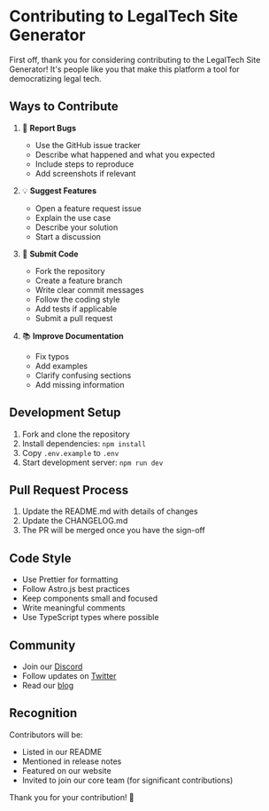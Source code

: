 # Contributing to LegalTech Site Generator

First off, thank you for considering contributing to the LegalTech Site Generator! It's people like you that make this platform a tool for democratizing legal tech.

## Ways to Contribute

1. 🐛 **Report Bugs**
   - Use the GitHub issue tracker
   - Describe what happened and what you expected
   - Include steps to reproduce
   - Add screenshots if relevant

2. 💡 **Suggest Features**
   - Open a feature request issue
   - Explain the use case
   - Describe your solution
   - Start a discussion

3. 🔧 **Submit Code**
   - Fork the repository
   - Create a feature branch
   - Write clear commit messages
   - Follow the coding style
   - Add tests if applicable
   - Submit a pull request

4. 📚 **Improve Documentation**
   - Fix typos
   - Add examples
   - Clarify confusing sections
   - Add missing information

## Development Setup

1. Fork and clone the repository
2. Install dependencies: `npm install`
3. Copy `.env.example` to `.env`
4. Start development server: `npm run dev`

## Pull Request Process

1. Update the README.md with details of changes
2. Update the CHANGELOG.md
3. The PR will be merged once you have the sign-off

## Code Style

- Use Prettier for formatting
- Follow Astro.js best practices
- Keep components small and focused
- Write meaningful comments
- Use TypeScript types where possible

## Community

- Join our [Discord](your-discord-link)
- Follow updates on [Twitter](your-twitter)
- Read our [blog](your-blog)

## Recognition

Contributors will be:
- Listed in our README
- Mentioned in release notes
- Featured on our website
- Invited to join our core team (for significant contributions)

Thank you for your contribution! 🙏 
